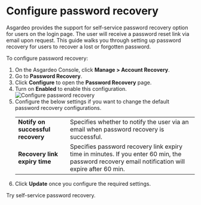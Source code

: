 # Configure password recovery

Asgardeo provides the support for self-service password recovery option for <a :href="$withBase('/guides/users/manage-customers/')">users</a> on the login page. The user will receive a password reset link via email upon request.
This guide walks you through setting up password recovery for users to recover a lost or forgotten password.

To configure password recovery:
1. On the Asgardeo Console, click **Manage > Account Recovery**.
2. Go to **Password Recovery**.
3. Click **Configure** to open the **Password Recovery** page.
4. Turn on **Enabled** to enable this configuration.
    <img :src="$withBase('/assets/img/guides/organization/account-recovery/password-recovery/configure-password-recovery.png')" alt="Configure password recovery">
5. Configure the below settings if you want to change the default password recovery configurations.
    <table>
          <tbody>
             <tr>
                  <td><b>Notify on successful recovery</b></td>
                  <td>Specifies whether to notify the user via an email when password recovery is successful.</td>
             </tr>
             <tr>
                <td><b>Recovery link expiry time</b></td>
                <td>Specifies password recovery link expiry time in minutes. If you enter 60 min, the password recovery email notification will expire after 60 min.</td>
           </tr>
          </tbody>
       </table>
6. Click **Update** once you configure the required settings.  

<a :href="$withBase('/guides/user-self-service/customer-password-recovery/')">Try self-service password recovery</a>.
